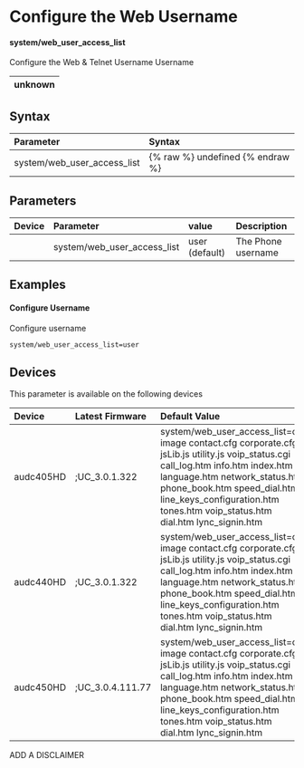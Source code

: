 ﻿---
description: Configure the Web Username
search: false
---

# Configure the Web Username

#### system/web_user_access_list

Configure the Web & Telnet Username Username


| unknown | 
| :--- |

## Syntax
| Parameter | Syntax |
| :--- | :--- |
|system/web_user_access_list | {% raw %} undefined {% endraw %}|

## Parameters
|Device|Parameter|value|Description|
|:---|:---|:---|:---|
|  | system/web_user_access_list | user (default) | The Phone username |

## Examples
#### Configure Username

Configure username

```
system/web_user_access_list=user
```

## Devices
This parameter is available on the following devices

| Device | Latest Firmware | Default Value |
|:---|:---|:---|
| audc405HD | ;UC_3.0.1.322 | system/web_user_access_list=css image contact.cfg corporate.cfg jsLib.js utility.js voip_status.cgi call_log.htm info.htm index.htm language.htm network_status.htm phone_book.htm speed_dial.htm line_keys_configuration.htm tones.htm voip_status.htm dial.htm lync_signin.htm 
| audc440HD | ;UC_3.0.1.322 | system/web_user_access_list=css image contact.cfg corporate.cfg jsLib.js utility.js voip_status.cgi call_log.htm info.htm index.htm language.htm network_status.htm phone_book.htm speed_dial.htm line_keys_configuration.htm tones.htm voip_status.htm dial.htm lync_signin.htm 
| audc450HD | ;UC_3.0.4.111.77 | system/web_user_access_list=css image contact.cfg corporate.cfg jsLib.js utility.js voip_status.cgi call_log.htm info.htm index.htm language.htm network_status.htm phone_book.htm speed_dial.htm line_keys_configuration.htm tones.htm voip_status.htm dial.htm lync_signin.htm 

ADD A DISCLAIMER
